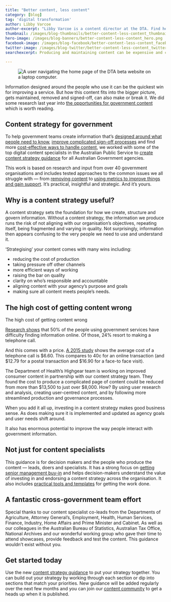 ```yaml
---
title: "Better content, less content"
category: [blog]
tag: 'digital transformation'
author: Libby Varcoe
author-excerpt: "Libby Varcoe is a content director at the DTA. Find her @libbyvarcoe." 
thumbnail: /images/blog-thumbnails/better-content-less-content_thumbnail.png
hero-image: /images/blog-banners/better-content-less-content_hero.png
facebook-image: /images/blog-facebook/better-content-less-content_facebook.png
twitter-image: /images/blog-twitter/better-content-less-content_twitter.png
searchexcerpt: Producing and maintaining content can be expensive and complicated. New content strategy guidance helps streamline processes, reduce risk and put government  content to work.

---
```

<figure>
  <img src="{{ site.url }}{{ site.baseurl }}{{ page.hero-image }}" alt="A user navigating the home page of the DTA beta website on a laptop computer."/><br />
</figure>

Information designed around the people who use it can be the quickest win for improving a service. But how this content fits into the bigger picture, gets maintained,  removed and signed-off, can also make or break it. We did some research last year into [the opportunities for government content](https://beta.dta.gov.au/blogs/creating-good-content) which is worth reading.

## Content strategy for government

To help government teams create information that’s [designed around what people need to know](), [improve complicated sign-off processes](https://guides.service.gov.au/content-strategy/define-user-content-needs/) and find more [cost-effective ways to handle content](https://guides.service.gov.au/content-strategy/set-goals-measure-success/), we worked with some of the top digital content specialists in the Australian Public Service to [create content strategy guidance](https://guides.service.gov.au/content-strategy/) for all Australian Government agencies.

This work is based on research and input from over 40 government organisations and includes tested approaches to the common issues we all struggle with — from [removing content](https://guides.service.gov.au/content-strategy/remove-content/create-removal-plan/) to [using metrics to improve things and gain support](https://guides.service.gov.au/content-strategy/start-content-strategy/show-problem-evidence/). It’s practical, insightful and strategic. And it’s yours.  


## Why is a content strategy useful?

A content strategy sets the foundation for how we create, structure and govern information. Without a content strategy, the information we produce runs the risk of not aligning with our organisation’s objectives, repeating itself, being fragmented and varying in quality. Not surprisingly, information then appears confusing to the very people we need to use and understand it.

‘Strategising’ your content comes with many wins including:

- reducing the cost of production
- taking pressure off other channels
- more efficient ways of working
- raising the bar on quality
- clarity on who’s responsible and accountable
- aligning content with your agency’s purpose and goals
- making sure all content meets people’s needs.

## The high cost of getting content wrong

The high cost of getting content wrong

[Research shows](http://globalreviews.com/GR_KPMG_GovtIndexReport.pdf) that 50% of the people using government services have difficulty finding information online. Of those, 24% resort to making a telephone call.

And this comes with a price. [A 2015 study](https://www2.deloitte.com/content/dam/Deloitte/au/Documents/Economics/deloitte-au-economics-digital-government-transformation-230715.pdf) shows the average cost of a telephone call is $6.60. This compares to 40c for an online transaction (and $12.79 for a postal transaction and $16.90 for a face-to face visit).

The Department of Health’s Highgear team is working on improved consumer content in partnership with our content strategy team. They found the cost to produce a complicated page of content could be reduced from more than $13,500 to just over $8,000. How? By using user research and analysis, creating user-centred content, and by following more streamlined production and governance processes.

When you add it all up, investing in a content strategy makes good business sense. As does making sure it is implemented and updated as agency goals and user needs shift around.

It also has enormous potential to improve the way people interact with government information.

## Not just for content specialists

This guidance is for decision makers and the people who produce the content — leads, doers and specialists. It has a strong focus on [getting senior management buy-in](https://guides.service.gov.au/content-strategy/start-content-strategy/) and helps decision-makers understand the value of investing in and endorsing a content strategy across the organisation. It also includes [practical tools and templates](https://guides.service.gov.au/content-strategy/start-content-strategy/show-problem-evidence/content-strategy-template/) for getting the work done.


## A fantastic cross-government team effort

Special thanks to our content specialist co-leads from the Departments of Agriculture, Attorney General’s, Employment, Health, Human Services, Finance, Industry, Home Affairs and Prime Minister and Cabinet. As well as our colleagues in the Australian Bureau of Statistics, Australian Tax Office, National Archives and our wonderful working group who gave their time to attend showcases, provide feedback and test the content. This guidance wouldn’t exist without you.

## Get started today

Use the new [content strategy guidance](https://guides.service.gov.au/content-strategy/) to put your strategy together. You can build out your strategy by working through each section or dip into sections that match your priorities. New guidance will be added regularly over the next few months and you can join our [content community](https://www.dta.gov.au/what-we-do/partnerships/communities/) to get a heads up when it is published.
